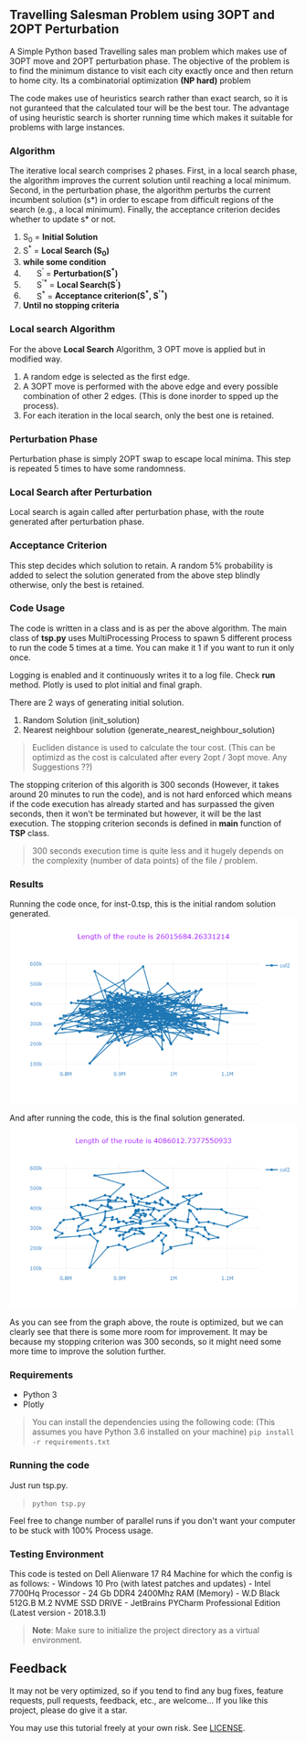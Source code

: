 ## Travelling Salesman Problem using 3OPT and 2OPT Perturbation 

A Simple Python based Travelling sales man problem which makes use of 3OPT move and 2OPT perturbation phase. The objective of the problem is to find the minimum distance to visit each city exactly once and then return to home city. Its a combinatorial optimization **(NP hard)** problem

The code makes use of heuristics search rather than exact search, so it is not guranteed that the calculated tour will be the best tour. The advantage of using heuristic search is shorter running time which makes it suitable for problems with large instances.



### Algorithm
The iterative local search comprises 2 phases. First, in a local search phase, the algorithm improves the current solution until reaching a local minimum. Second, in the perturbation phase, the algorithm perturbs the current incumbent solution (s*) in order to escape from difficult regions of the search (e.g., a
local minimum). Finally, the acceptance criterion decides whether to update s* or not.

1. S<sub>0</sub> = **Initial Solution**
2. S<sup>*</sup> = **Local Search (S<sub>0</sub>)**
3. **while some condition**
4. &nbsp; &nbsp; &nbsp; S<sup>'</sup> = **Perturbation(S<sup>*</sup>)**
5. &nbsp; &nbsp; &nbsp; S<sup>'*</sup> = **Local Search(S<sup>'</sup>)**
6. &nbsp; &nbsp; &nbsp; S<sup>*</sup> = **Acceptance criterion(S<sup>\*</sup>, S<sup>'\*</sup>)**
7. **Until no stopping criteria**

### Local search Algorithm
For the above **Local Search** Algorithm, 3 OPT move is applied but in modified way. 
1. A random edge is selected as the first edge.
2. A 3OPT move is performed with the above edge and every possible combination of other 2 edges. (This is done inorder to spped up the process).
3. For each iteration in the local search, only the best one is retained.

### Perturbation Phase
Perturbation phase is simply 2OPT swap to escape local minima. This step is repeated 5 times to have some randomness.

### Local Search after Perturbation
Local search is again called after perturbation phase, with the route generated after perturbation phase.

### Acceptance Criterion
This step decides which solution to retain. A random 5% probability is added to select the solution generated from the above step blindly otherwise, only the best is retained.


### Code Usage
The code is written in a class and is as per the above algorithm. The main class of **tsp.py** uses MultiProcessing Process to spawn 5 different process to run the code 5 times at a time. You can make it 1 if you want to run it only once. 

Logging is enabled and it continuously writes it to a log file. Check **run** method. Plotly is used to plot initial and final graph. 

There are 2 ways of generating initial solution.
1. Random Solution  (init_solution)
2. Nearest neighbour solution  (generate_nearest_neighbour_solution)

> Eucliden distance is used to calculate the tour cost. (This can be optimizd as the cost is calculated after every 2opt / 3opt move. Any Suggestions ??)

The stopping criterion of this algorith is 300 seconds (However, it takes around 20 minutes to run the code), and is not hard enforced which means if the code execution has already started and has surpassed the given seconds, then it won't be terminated but however, it will be the last execution. The stopping criterion seconds is defined in **main** function of **TSP** class.

> 300 seconds execution time is quite less and it hugely depends on the complexity (number of data points) of the file / problem. 

### Results

Running the code once, for inst-0.tsp, this is the initial random solution generated.
![Initial](images/init.png)

And after running the code, this is the final solution generated.
![Final](images/final.png)

As you can see from the graph above, the route is optimized, but we can clearly see that there is some more room for improvement. It may be because my stopping criterion was 300 seconds, so it might need some more time to improve the solution further.

### Requirements
- Python 3
- Plotly

> You can install the dependencies using the following code: (This assumes you have Python 3.6 installed on your machine)
    `pip install -r requirements.txt`

### Running the code
Just run tsp.py. 
> `python tsp.py`

Feel free to change number of parallel runs if you don't want your computer to be stuck with 100% Process usage.

### Testing Environment
This code is tested on Dell Alienware 17 R4 Machine for which the config is as follows:
    - Windows 10 Pro (with latest patches and updates)
    - Intel 7700Hq Processor
    - 24 Gb DDR4 2400Mhz RAM (Memory)
    - W.D Black 512G.B M.2 NVME SSD DRIVE
    - JetBrains PYCharm Professional Edition (Latest version - 2018.3.1)


> **Note**: Make sure to initialize the project directory as a virtual environment.

## Feedback
It may not be very optimized, so if you tend to find any bug fixes, feature requests, pull requests, feedback, etc., are welcome...
If you like this project, please do give it a star.

You may use this tutorial freely at your own risk. See  [LICENSE](https://github.com/source-nerd/tsp_3opt_2opt/blob/master/LICENSE).
